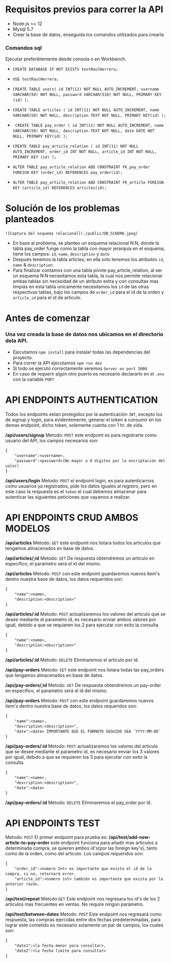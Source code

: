# Requisitos previos para correr la API

  - Node.js >= 12
  - Mysql 5.7
  - Crear la base de datos, enseguida los comandos utilizados para crearla

### Comandos sql
Ejecutar preferiblemente desde consola o en Workbench.
* `CREATE DATABASE IF NOT EXISTS testRaulHerrera;`
* `USE testRaulHerrera;`
* `CREATE TABLE users(
    id INT(11) NOT NULL AUTO_INCREMENT,
    username VARCHAR(50) NOT NULL,
    password VARCHAR(510) NOT NULL,
    PRIMARY KEY (id)
);`
* `CREATE TABLE articles (
    id INT(11) NOT NULL AUTO_INCREMENT,
    name VARCHAR(50) NOT NULL,
    description TEXT NOT NULL,
    PRIMARY KEY(id)
);`

* `
CREATE TABLE pay_order (
    id INT(11) NOT NULL AUTO_INCREMENT,
    name VARCHAR(50) NOT NULL,
    description TEXT NOT NULL,
    date DATE NOT NULL,
    PRIMARY KEY(id)
);`

* `CREATE TABLE pay_article_relation (
        id INT(11) NOT NULL AUTO_INCREMENT,
        order_id INT NOT NULL,
        article_id INT NOT NULL,
        PRIMARY KEY (id)
);`

* `ALTER TABLE pay_article_relation
ADD CONSTRAINT FK_pay_order
FOREIGN KEY (order_id) REFERENCES pay_order(id);`

* `ALTER TABLE pay_article_relation
ADD CONSTRAINT FK_article
FOREIGN KEY (article_id) REFERENCES articles(id);`
 
# Solución de los problemas planteados

    ![Captura del esquema relacional](./public/DB_SCHEMA.jpeg)

  - En base al problema, se planteo un esquema relacional N:N, donde la tabla pay_order funge como la tabla con mayor jerarquía en el esquema, tiene los campos: `id`, `name`, `description` y `date`
  - Después tenemos la tabla articles, en ella solo tenemos los atributos `id`, `name` & `description`.
  - Para finalizar contamos con una tabla pivote pay_article_relation, al ser un esquema N:N necesitamos esta tabla, la cual nos permite relacionar ambas tablas sin necesidad de un atributo extra y con consultas mas limpias en esta tabla unicamente necesitamos los `id` de las otras respectivas tablas, bajo los campos de `order_id` para el id de la orden y `article_id` para el id de articulo.

# Antes de comenzar
### Una vez creada la base de datos nos ubicamos en el directorio dela API.
  - Ejecutamos `npm install` para instalar todas las dependencias del proyecto.
  - Para correr la API ejecutamos `npm run dev`
  - Si todo se ejecutó correctamente veremos `Server on port 3000`
  - En caso de requerir algún otro puerto es necesario declararlo en el `.env` con la variable `PORT`


# API ENDPOINTS AUTHENTICATION
Todos los endpoints estan protegidos por la autenticación `JWT`, excepto los de signup y login, para evidentemente, generar el token a consumir en los demas endpoint, dicho token, solemente cuenta con 1 hr. de vida.

**/api/users/signup**
Metodo: `POST`
este endpoint es para registrarte como usuario del API, los campos necesarios son:
```
{
    "username":<username>,
    "password":<password>(No mayor a 8 digitos por la encriptación del valor)
}
```
**/api/users/login**
Metodo: `POST`
el endpoint login, es para autenticarnos como usuarios ya registrados, pide los datos iguales al registro, pero en este caso la respuesta es el `token` 
el cual debemos almacenar para autenticar las siguientes peticiones que vayamos a realizar.

# API ENDPOINTS CRUD AMBOS MODELOS
**/api/articles**
Metodo: `GET`
este endpoint nos listara todos los articulos que tengamos almacenados en base de datos.

**/api/articles/;id**
Metodo: `GET`
De respuesta obtendremos un articulo en específico, el parametro será el id del mismo.

**/api/articles**
Metodo: `POST`
con este endpoint guardaremos nuevos item's dentro nuestra base de datos, los datos requeridos son:
```
{
    "name":<name>,
    "description:<description>"
}
```

**/api/articles/:id**
Metodo: `POST`
actualizaremos los valores del articulo que se desee mediante el parametro id,
es necesario enviar ambos valores por igual, debido a que se requieren los 2 para ejecutar con exito la consulta
```
{
    "name":<name>,
    "description:<description>"
}
```

**/api/articles/:id**
Metodo: `DELETE`
Eliminaremos el articulo por id.



**/api/pay-orders**
Metodo: `GET`
este endpoint nos listara todas las pay_orders que tengamos almacenados en base de datos.

**/api/pay-orders/;id**
Metodo: `GET`
De respuesta obtendremos un pay-order en específico, el parametro será el id del mismo.

**/api/pay-orders**
Metodo: `POST`
con este endpoint guardaremos nuevos item's dentro nuestra base de datos, los datos requeridos son:
```
{
    "name":<name>,
    "description:<description>",
    "date":<date> IMPORTANTE QUE EL FORMATO SEGUIDO SEA `YYYY-MM-DD`
}
```

**/api/pay-orders/:id**
Metodo: `POST`
actualizaremos los valores del articulo que se desee mediante el parametro id,
es necesario enviar los 3 valores por igual, debido a que se requieren los 3 para ejecutar con exito la consulta
```
{
    "name":<name>,
    "description:<description>",
    "date":<date>
}
```

**/api/pay-orders/:id**
Metodo: `DELETE`
Eliminaremos el pay_order por id.


# API ENDPOINTS TEST
Metodo: `POST`
El primer endpoint para prueba es:
**/api/test/add-new-article-to-pay-order**
este endpoint funciona para añadir mas articulos a determinada compra, se quieren ambos id's(por las foreign key's), tanto como de la orden, como del articulo.
Los campos requeridos son:
```
{
    "order_id":<numero Int> es importante que exista el id de la compra, si no, retornará error.
    "article_id":<numero int> también es importante que exista por la anterior razón.
}
```
**/api/test/repeat**
Metodo:`GET`
Este endpoint nos regresara los id's de los 2 articulos mas frecuentes en ventas.
No require ningún parámetro.

**/api/test/between-dates**
Metodo: `POST`
Este endpoint nos regresará como respuesta, las compras ejercidas entre dos fechas predeterminadas, para lograr este cometido es necesario solamente un par de campos, los cuales son:
```
{
    "date1":<la fecha menor para consultar>,
    "date2":<la fecha limite para consultar>
}
```


